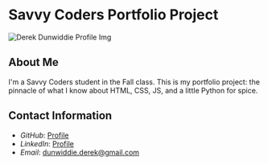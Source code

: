 # Savvy Coders Portfolio Project
![Derek Dunwiddie Profile Img](https://avatars2.githubusercontent.com/u/37190215?s=460&v=4)

## About Me

I'm a Savvy Coders student in the Fall class. This is my portfolio project: the pinnacle of what I know about HTML, CSS, JS, and a little Python for spice.

## Contact Information
- *GitHub*: [Profile](https://github.com/dunwiddie)
- *LinkedIn*: [Profile](#)
- *Email*: [dunwiddie.derek@gmail.com](mailto:dunwiddie.derek@gmail.com)